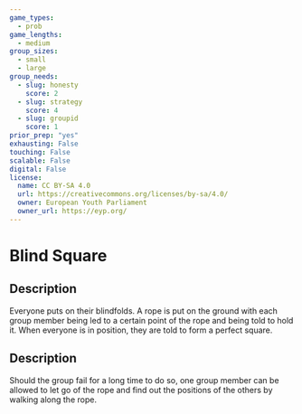 ```yaml
---
game_types:
  - prob
game_lengths:
  - medium
group_sizes:
  - small
  - large
group_needs:
  - slug: honesty
    score: 2
  - slug: strategy
    score: 4
  - slug: groupid
    score: 1
prior_prep: "yes"
exhausting: False
touching: False
scalable: False
digital: False
license:
  name: CC BY-SA 4.0
  url: https://creativecommons.org/licenses/by-sa/4.0/
  owner: European Youth Parliament
  owner_url: https://eyp.org/
---
```

# Blind Square

## Description
Everyone puts on their blindfolds. A rope is put on the ground with each group member being led to a certain point of  the rope and being told to hold it. When everyone is in position, they are told to form a perfect square.

## Description
Should the group fail for a long time to do so, one group member can be allowed to let go of the rope and find out the positions of the others by walking along the rope.
